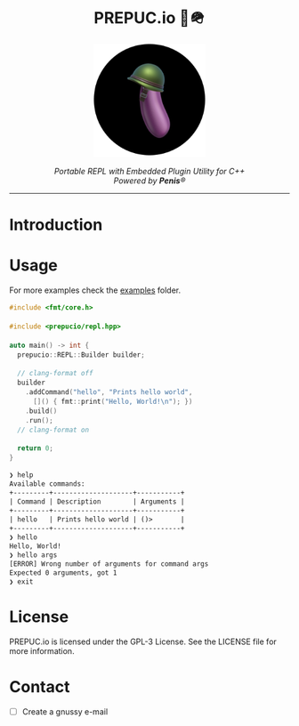 <h1 align="center"> PREPUC.io 🍆🪖 </h1>

<p align="center">
  <img src="https://raw.githubusercontent.com/gnussy/prepucio/main/assets/logo.png" width=200 />
</p>
<p align="center">
  <i>Portable REPL with Embedded Plugin Utility for C++</i><br/>
  <i>Powered by <b>Penis</b>®</i>
</p>

---

# Introduction

# Usage

For more examples check the [examples](https://github.com/gnussy/prepucio/tree/main/examples) folder.

```cpp
#include <fmt/core.h>

#include <prepucio/repl.hpp>

auto main() -> int {
  prepucio::REPL::Builder builder;

  // clang-format off
  builder
    .addCommand("hello", "Prints hello world", 
      []() { fmt::print("Hello, World!\n"); })
    .build()
    .run();
  // clang-format on

  return 0;
}
```

```
❯ help
Available commands:
+---------+--------------------+-----------+
| Command | Description        | Arguments |
+---------+--------------------+-----------+
| hello   | Prints hello world | ()>       |
+---------+--------------------+-----------+
❯ hello
Hello, World!
❯ hello args
[ERROR] Wrong number of arguments for command args
Expected 0 arguments, got 1
❯ exit
```

# License
PREPUC.io is licensed under the GPL-3 License. See the LICENSE file for more information.

# Contact
- [ ] Create a gnussy e-mail
